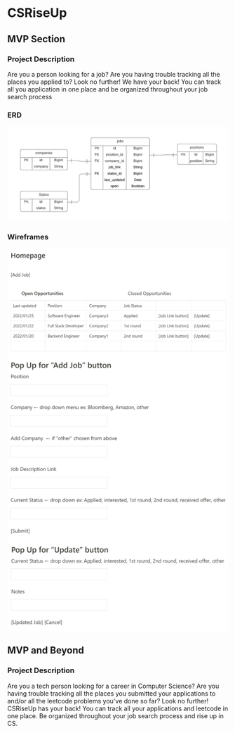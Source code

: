 # CSRiseUp

## MVP Section

### Project Description

Are you a person looking for a job? Are you having trouble tracking all the places you applied to? Look no further! We have your back! You can track all you application in one place and be organized throughout your job search process

### ERD

![](planning/erd.png)

### Wireframes

![](planning/home.jpg)
![](planning/add-job-form.jpg)
![](planning/update-job-form.jpg)

## MVP and Beyond

### Project Description

Are you a tech person looking for a career in Computer Science? Are you having trouble tracking all the places you submitted your applications to and/or all the leetcode problems you've done so far? Look no further! CSRiseUp has your back! You can track all your applications and leetcode in one place. Be organized throughout your job search process and rise up in CS.
